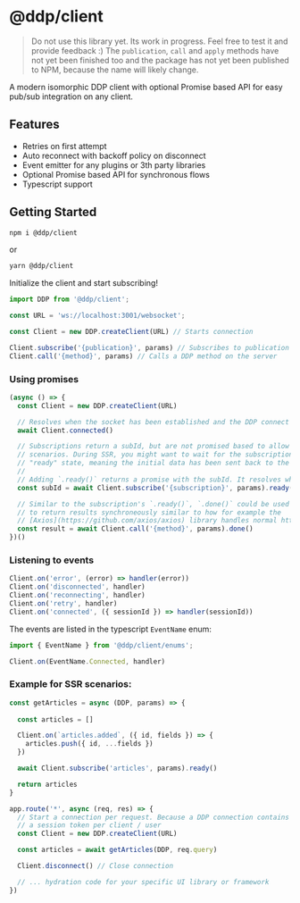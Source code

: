 # @ddp/client

> Do not use this library yet. Its work in progress. Feel free to test it and provide feedback :) 
> The `publication`, `call` and `apply` methods have not yet been finished too and the package 
> has not yet been published to NPM, because the name will likely change.

A modern isomorphic DDP client with optional Promise based API for easy pub/sub integration 
on any client. 

## Features

- Retries on first attempt
- Auto reconnect with backoff policy on disconnect 
- Event emitter for any plugins or 3th party libraries
- Optional Promise based API for synchronous flows
- Typescript support

## Getting Started

```bash
npm i @ddp/client
```
or
```bash
yarn @ddp/client
```

Initialize the client and start subscribing!

```js
import DDP from '@ddp/client';

const URL = 'ws://localhost:3001/websocket';

const Client = new DDP.createClient(URL) // Starts connection

Client.subscribe('{publication}', params) // Subscribes to publication
Client.call('{method}', params) // Calls a DDP method on the server
```

### Using promises

```js
(async () => {
  const Client = new DDP.createClient(URL)

  // Resolves when the socket has been established and the DDP connect message was sent
  await Client.connected() 

  // Subscriptions return a subId, but are not promised based to allow non-blocking 
  // scenarios. During SSR, you might want to wait for the subscription to go into a 
  // "ready" state, meaning the initial data has been sent back to the client.
  // 
  // Adding `.ready()` returns a promise with the subId. It resolves when the subscription is ready
  const subId = await Client.subscribe('{subscription}', params).ready()

  // Similar to the subscription's `.ready()`, `.done()` could be used for methods 
  // to return results synchroneously similar to how for example the 
  // [Axios](https://github.com/axios/axios) library handles normal http requests
  const result = await Client.call('{method}', params).done()
})()
```

### Listening to events

```js
Client.on('error', (error) => handler(error))
Client.on('disconnected', handler)
Client.on('reconnecting', handler)
Client.on('retry', handler)
Client.on('connected', ({ sessionId }) => handler(sessionId))
```

The events are listed in the typescript `EventName` enum:

```ts
import { EventName } from '@ddp/client/enums';

Client.on(EventName.Connected, handler)
```

### Example for SSR scenarios:

```js
const getArticles = async (DDP, params) => {
  
  const articles = []

  Client.on(`articles.added`, ({ id, fields }) => {
    articles.push({ id, ...fields })
  })

  await Client.subscribe('articles', params).ready()

  return articles
}

app.route('*', async (req, res) => {
  // Start a connection per request. Because a DDP connection contains 
  // a session token per client / user
  const Client = new DDP.createClient(URL) 

  const articles = await getArticles(DDP, req.query)

  Client.disconnect() // Close connection

  // ... hydration code for your specific UI library or framework
})
```
